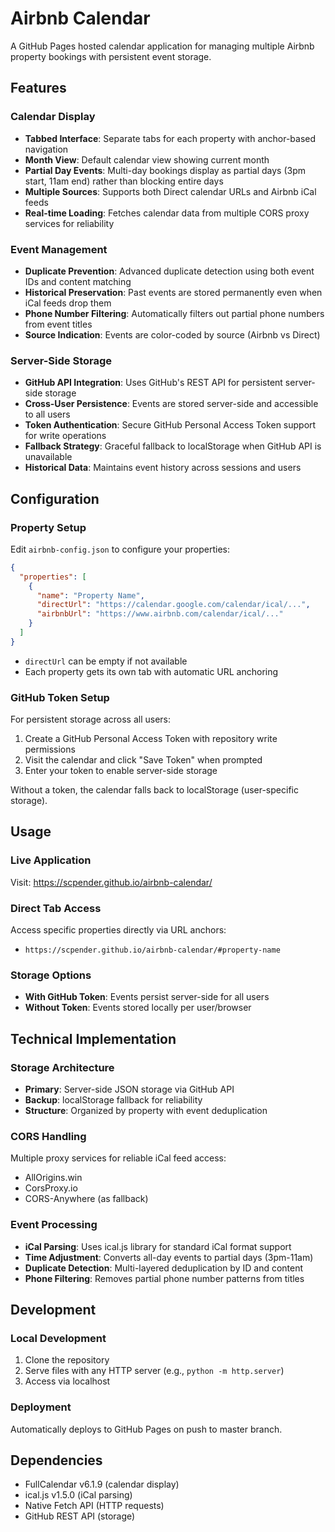 # Airbnb Calendar

A GitHub Pages hosted calendar application for managing multiple Airbnb property bookings with persistent event storage.

## Features

### Calendar Display
- **Tabbed Interface**: Separate tabs for each property with anchor-based navigation
- **Month View**: Default calendar view showing current month
- **Partial Day Events**: Multi-day bookings display as partial days (3pm start, 11am end) rather than blocking entire days
- **Multiple Sources**: Supports both Direct calendar URLs and Airbnb iCal feeds
- **Real-time Loading**: Fetches calendar data from multiple CORS proxy services for reliability

### Event Management
- **Duplicate Prevention**: Advanced duplicate detection using both event IDs and content matching
- **Historical Preservation**: Past events are stored permanently even when iCal feeds drop them
- **Phone Number Filtering**: Automatically filters out partial phone numbers from event titles
- **Source Indication**: Events are color-coded by source (Airbnb vs Direct)

### Server-Side Storage
- **GitHub API Integration**: Uses GitHub's REST API for persistent server-side storage
- **Cross-User Persistence**: Events are stored server-side and accessible to all users
- **Token Authentication**: Secure GitHub Personal Access Token support for write operations
- **Fallback Strategy**: Graceful fallback to localStorage when GitHub API is unavailable
- **Historical Data**: Maintains event history across sessions and users

## Configuration

### Property Setup
Edit `airbnb-config.json` to configure your properties:

```json
{
  "properties": [
    {
      "name": "Property Name",
      "directUrl": "https://calendar.google.com/calendar/ical/...",
      "airbnbUrl": "https://www.airbnb.com/calendar/ical/..."
    }
  ]
}
```

- `directUrl` can be empty if not available
- Each property gets its own tab with automatic URL anchoring

### GitHub Token Setup
For persistent storage across all users:

1. Create a GitHub Personal Access Token with repository write permissions
2. Visit the calendar and click "Save Token" when prompted
3. Enter your token to enable server-side storage

Without a token, the calendar falls back to localStorage (user-specific storage).

## Usage

### Live Application
Visit: https://scpender.github.io/airbnb-calendar/

### Direct Tab Access
Access specific properties directly via URL anchors:
- `https://scpender.github.io/airbnb-calendar/#property-name`

### Storage Options
- **With GitHub Token**: Events persist server-side for all users
- **Without Token**: Events stored locally per user/browser

## Technical Implementation

### Storage Architecture
- **Primary**: Server-side JSON storage via GitHub API
- **Backup**: localStorage fallback for reliability
- **Structure**: Organized by property with event deduplication

### CORS Handling
Multiple proxy services for reliable iCal feed access:
- AllOrigins.win
- CorsProxy.io
- CORS-Anywhere (as fallback)

### Event Processing
- **iCal Parsing**: Uses ical.js library for standard iCal format support
- **Time Adjustment**: Converts all-day events to partial days (3pm-11am)
- **Duplicate Detection**: Multi-layered deduplication by ID and content
- **Phone Filtering**: Removes partial phone number patterns from titles

## Development

### Local Development
1. Clone the repository
2. Serve files with any HTTP server (e.g., `python -m http.server`)
3. Access via localhost

### Deployment
Automatically deploys to GitHub Pages on push to master branch.

## Dependencies
- FullCalendar v6.1.9 (calendar display)
- ical.js v1.5.0 (iCal parsing)
- Native Fetch API (HTTP requests)
- GitHub REST API (storage)